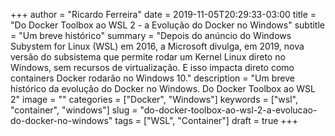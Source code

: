 +++
author = "Ricardo Ferreira"
date = 2019-11-05T20:29:33-03:00
title = "Do Docker Toolbox ao WSL 2 - a Evolução do Docker no Windows"
subtitle = "Um breve histórico"
summary = "Depois do anúncio do Windows Subystem for Linux (WSL) em 2016, a Microsoft divulga, em 2019, nova versão do subsistema que permite rodar um Kernel Linux direto no Windows, sem recursos de virtualização. E isso impacta direto como containers Docker rodarão no Windows 10."
description = "Um breve histórico da evolução do Docker no Windows. Do Docker Toolbox ao WSL 2"
image = ""
categories = ["Docker", "Windows"]
keywords = ["wsl", "container", "windows"]
slug = "do-docker-toolbox-ao-wsl-2-a-evolucao-do-docker-no-windows"
tags = ["WSL", "Container"]
draft = true
+++

